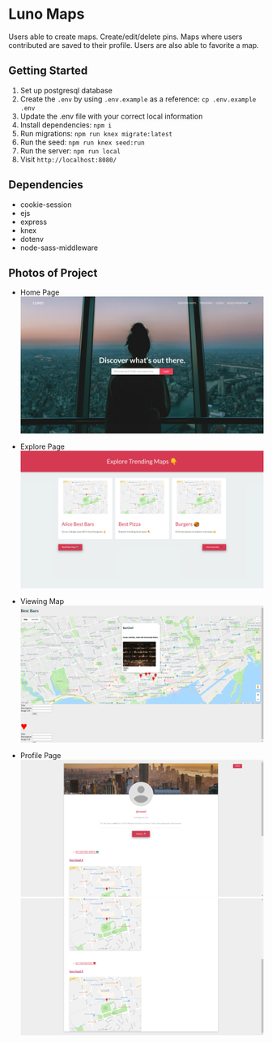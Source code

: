 # Luno Maps

Users able to create maps. Create/edit/delete pins. Maps where users contributed are saved to their profile. Users are also able to favorite a map.

## Getting Started

1. Set up postgresql database
2. Create the `.env` by using `.env.example` as a reference: `cp .env.example .env`
3. Update the .env file with your correct local information
4. Install dependencies: `npm i`
5. Run migrations: `npm run knex migrate:latest`
6. Run the seed: `npm run knex seed:run`
7. Run the server: `npm run local`
8. Visit `http://localhost:8080/`

## Dependencies

- cookie-session
- ejs
- express
- knex
- dotenv
- node-sass-middleware

## Photos of Project

- Home Page
![](https://github.com/romelt777/midterm-project-map/blob/master/docs/Homepage.png)

- Explore Page
![](https://github.com/romelt777/midterm-project-map/blob/master/docs/ExplorePage.png)

- Viewing Map
![](https://github.com/romelt777/midterm-project-map/blob/master/docs/ViewMap.png)

- Profile Page
![](https://github.com/romelt777/midterm-project-map/blob/master/docs/profileTop.png)
![](https://github.com/romelt777/midterm-project-map/blob/master/docs/profileBottom.png)

